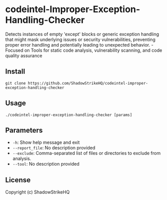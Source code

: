 # codeintel-Improper-Exception-Handling-Checker
Detects instances of empty 'except' blocks or generic exception handling that might mask underlying issues or security vulnerabilities, preventing proper error handling and potentially leading to unexpected behavior. - Focused on Tools for static code analysis, vulnerability scanning, and code quality assurance

## Install
`git clone https://github.com/ShadowStrikeHQ/codeintel-improper-exception-handling-checker`

## Usage
`./codeintel-improper-exception-handling-checker [params]`

## Parameters
- `-h`: Show help message and exit
- `--report_file`: No description provided
- `--exclude`: Comma-separated list of files or directories to exclude from analysis.
- `--tool`: No description provided

## License
Copyright (c) ShadowStrikeHQ

